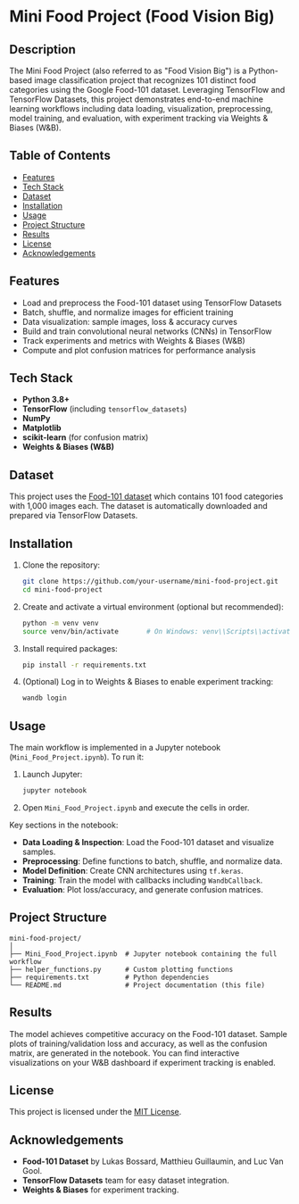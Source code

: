 # Mini Food Project (Food Vision Big)

## Description

The Mini Food Project (also referred to as "Food Vision Big") is a Python-based image classification project that recognizes 101 distinct food categories using the Google Food-101 dataset. Leveraging TensorFlow and TensorFlow Datasets, this project demonstrates end-to-end machine learning workflows including data loading, visualization, preprocessing, model training, and evaluation, with experiment tracking via Weights & Biases (W\&B).

## Table of Contents

* [Features](#features)
* [Tech Stack](#tech-stack)
* [Dataset](#dataset)
* [Installation](#installation)
* [Usage](#usage)
* [Project Structure](#project-structure)
* [Results](#results)
* [License](#license)
* [Acknowledgements](#acknowledgements)

## Features

* Load and preprocess the Food-101 dataset using TensorFlow Datasets
* Batch, shuffle, and normalize images for efficient training
* Data visualization: sample images, loss & accuracy curves
* Build and train convolutional neural networks (CNNs) in TensorFlow
* Track experiments and metrics with Weights & Biases (W\&B)
* Compute and plot confusion matrices for performance analysis

## Tech Stack

* **Python 3.8+**
* **TensorFlow** (including `tensorflow_datasets`)
* **NumPy**
* **Matplotlib**
* **scikit-learn** (for confusion matrix)
* **Weights & Biases (W\&B)**

## Dataset

This project uses the [Food-101 dataset](https://www.vision.ee.ethz.ch/datasets_extra/food-101/) which contains 101 food categories with 1,000 images each. The dataset is automatically downloaded and prepared via TensorFlow Datasets.

## Installation

1. Clone the repository:

   ```bash
   git clone https://github.com/your-username/mini-food-project.git
   cd mini-food-project
   ```

2. Create and activate a virtual environment (optional but recommended):

   ```bash
   python -m venv venv
   source venv/bin/activate       # On Windows: venv\\Scripts\\activate
   ```

3. Install required packages:

   ```bash
   pip install -r requirements.txt
   ```

4. (Optional) Log in to Weights & Biases to enable experiment tracking:

   ```bash
   wandb login
   ```

## Usage

The main workflow is implemented in a Jupyter notebook (`Mini_Food_Project.ipynb`). To run it:

1. Launch Jupyter:

   ```bash
   jupyter notebook
   ```

2. Open `Mini_Food_Project.ipynb` and execute the cells in order.

Key sections in the notebook:

* **Data Loading & Inspection**: Load the Food-101 dataset and visualize samples.
* **Preprocessing**: Define functions to batch, shuffle, and normalize data.
* **Model Definition**: Create CNN architectures using `tf.keras`.
* **Training**: Train the model with callbacks including `WandbCallback`.
* **Evaluation**: Plot loss/accuracy, and generate confusion matrices.

## Project Structure

```
mini-food-project/
│
├── Mini_Food_Project.ipynb  # Jupyter notebook containing the full workflow
├── helper_functions.py      # Custom plotting functions
├── requirements.txt         # Python dependencies
└── README.md                # Project documentation (this file)
```

## Results

The model achieves competitive accuracy on the Food-101 dataset. Sample plots of training/validation loss and accuracy, as well as the confusion matrix, are generated in the notebook. You can find interactive visualizations on your W\&B dashboard if experiment tracking is enabled.

## License

This project is licensed under the [MIT License](LICENSE).

## Acknowledgements

* **Food-101 Dataset** by Lukas Bossard, Matthieu Guillaumin, and Luc Van Gool.
* **TensorFlow Datasets** team for easy dataset integration.
* **Weights & Biases** for experiment tracking.
